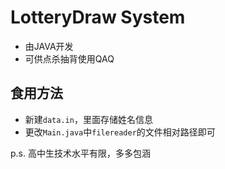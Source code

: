 # LotteryDraw System
- 由JAVA开发
- 可供点杀抽背使用QAQ

## 食用方法

- 新建`data.in`，里面存储姓名信息
- 更改`Main.java`中`filereader`的文件相对路径即可



p.s. 高中生技术水平有限，多多包涵
